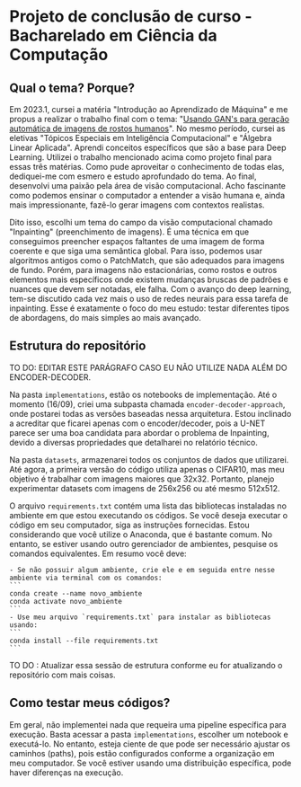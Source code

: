 # Projeto de conclusão de curso - Bacharelado em Ciência da Computação

## Qual o tema? Porque?

Em 2023.1, cursei a matéria "Introdução ao Aprendizado de Máquina" e me propus a realizar o trabalho final com o tema: "[Usando GAN's para geração automática de imagens de rostos humanos](https://github.com/MatheusOliveiraSilva/Intro.-Aprendizado-de-Maquina/blob/main/Trabalho%20Final%20-%20ML/relatorio%20final%20-%20introML.pdf)". No mesmo período, cursei as eletivas "Tópicos Especiais em Inteligência Computacional" e "Álgebra Linear Aplicada". Aprendi conceitos específicos que são a base para Deep Learning. Utilizei o trabalho mencionado acima como projeto final para essas três matérias. Como pude aproveitar o conhecimento de todas elas, dediquei-me com esmero e estudo aprofundado do tema. Ao final, desenvolvi uma paixão pela área de visão computacional. Acho fascinante como podemos ensinar o computador a entender a visão humana e, ainda mais impressionante, fazê-lo gerar imagens com contextos realistas.

Dito isso, escolhi um tema do campo da visão computacional chamado "Inpainting" (preenchimento de imagens). É uma técnica em que conseguimos preencher espaços faltantes de uma imagem de forma coerente e que siga uma semântica global. Para isso, podemos usar algoritmos antigos como o PatchMatch, que são adequados para imagens de fundo. Porém, para imagens não estacionárias, como rostos e outros elementos mais específicos onde existem mudanças bruscas de padrões e nuances que devem ser notadas, ele falha. Com o avanço do deep learning, tem-se discutido cada vez mais o uso de redes neurais para essa tarefa de inpainting. Esse é exatamente o foco do meu estudo: testar diferentes tipos de abordagens, do mais simples ao mais avançado.

## Estrutura do repositório

TO DO: EDITAR ESTE PARÁGRAFO CASO EU NÃO UTILIZE NADA ALÉM DO ENCODER-DECODER.

Na pasta `implementations`, estão os notebooks de implementação. Até o momento (16/09), criei uma subpasta chamada `encoder-decoder-approach`, onde postarei todas as versões baseadas nessa arquitetura. Estou inclinado a acreditar que ficarei apenas com o encoder/decoder, pois a U-NET parece ser uma boa candidata para abordar o problema de Inpainting, devido a diversas propriedades que detalharei no relatório técnico.

Na pasta `datasets`, armazenarei todos os conjuntos de dados que utilizarei. Até agora, a primeira versão do código utiliza apenas o CIFAR10, mas meu objetivo é trabalhar com imagens maiores que 32x32. Portanto, planejo experimentar datasets com imagens de 256x256 ou até mesmo 512x512.

O arquivo `requirements.txt` contém uma lista das bibliotecas instaladas no ambiente em que estou executando os códigos. Se você deseja executar o código em seu computador, siga as instruções fornecidas. Estou considerando que você utilize o Anaconda, que é bastante comum. No entanto, se estiver usando outro gerenciador de ambientes, pesquise os comandos equivalentes. Em resumo você deve:

    - Se não possuir algum ambiente, crie ele e em seguida entre nesse ambiente via terminal com os comandos:
    ``` 
    conda create --name novo_ambiente
    conda activate novo_ambiente
    ```
    - Use meu arquivo `requirements.txt` para instalar as bibliotecas usando:
    ```
    conda install --file requirements.txt
    ```

TO DO : Atualizar essa sessão de estrutura conforme eu for atualizando o repositório com mais coisas.

## Como testar meus códigos? 

Em geral, não implementei nada que requeira uma pipeline específica para execução. Basta acessar a pasta `implementations`, escolher um notebook e executá-lo. No entanto, esteja ciente de que pode ser necessário ajustar os caminhos (paths), pois estão configurados conforme a organização em meu computador. Se você estiver usando uma distribuição específica, pode haver diferenças na execução.
